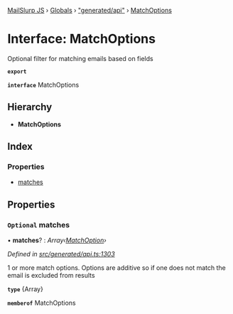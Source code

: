[MailSlurp JS](../README.md) › [Globals](../globals.md) › ["generated/api"](../modules/_generated_api_.md) › [MatchOptions](_generated_api_.matchoptions.md)

# Interface: MatchOptions

Optional filter for matching emails based on fields

**`export`** 

**`interface`** MatchOptions

## Hierarchy

* **MatchOptions**

## Index

### Properties

* [matches](_generated_api_.matchoptions.md#optional-matches)

## Properties

### `Optional` matches

• **matches**? : *Array‹[MatchOption](../modules/_generated_api_.matchoption.md)›*

*Defined in [src/generated/api.ts:1303](https://github.com/mailslurp/mailslurp-client-ts-js/blob/26ccbd6/src/generated/api.ts#L1303)*

1 or more match options. Options are additive so if one does not match the email is excluded from results

**`type`** {Array<MatchOption>}

**`memberof`** MatchOptions
